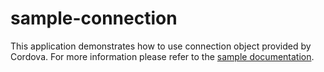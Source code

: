 sample-connection
=================

This application demonstrates how to use connection object provided by Cordova. For more information please refer to the [sample documentation](http://docs.icenium.com/sample-apps/sample-connection).
